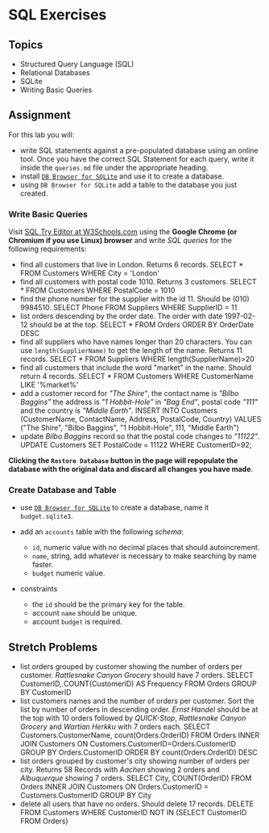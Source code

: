 # SQL Exercises

## Topics

- Structured Query Language (SQL)
- Relational Databases
- SQLite
- Writing Basic Queries

## Assignment

For this lab you will:

- write SQL statements against a pre-populated database using an online tool. Once you have the correct SQL Statement for each query, write it inside the `queries.md` file under the appropriate heading.
- install [`DB Browser for SQLite`](https://sqlitebrowser.org/) and use it to create a database.
- using `DB Browser for SQLite` add a table to the database you just created.

### Write Basic Queries

Visit [SQL Try Editor at W3Schools.com](https://www.w3schools.com/Sql/tryit.asp?filename=trysql_select_top) using the **Google Chrome (or Chromium if you use Linux) browser** and write _SQL queries_ for the following requirements:

- find all customers that live in London. Returns 6 records.
SELECT * FROM Customers WHERE City = 'London'
- find all customers with postal code 1010. Returns 3 customers.
SELECT * FROM Customers WHERE PostalCode = 1010
- find the phone number for the supplier with the id 11. Should be (010) 9984510.
SELECT Phone FROM Suppliers WHERE SupplierID = 11
- list orders descending by the order date. The order with date 1997-02-12 should be at the top.
SELECT * FROM Orders ORDER BY OrderDate DESC
- find all suppliers who have names longer than 20 characters. You can use `length(SupplierName)` to get the length of the name. Returns 11 records.
 SELECT * FROM Suppliers WHERE length(SupplierName)>20
- find all customers that include the word "market" in the name. Should return 4 records.
SELECT * FROM Customers WHERE CustomerName LIKE '%market%'
- add a customer record for _"The Shire"_, the contact name is _"Bilbo Baggins"_ the address is _"1 Hobbit-Hole"_ in _"Bag End"_, postal code _"111"_ and the country is _"Middle Earth"_.
INSERT INTO Customers (CustomerName, ContactName, Address, PostalCode, Country) VALUES ("The Shire", "Bilbo Baggins", "1 Hobbit-Hole", 111, "Middle Earth")
- update _Bilbo Baggins_ record so that the postal code changes to _"11122"_.
UPDATE Customers
SET PostalCode = 11122
WHERE CustomerID=92;

**Clicking the `Restore Database` button in the page will repopulate the database with the original data and discard all changes you have made**.

### Create Database and Table

- use [`DB Browser for SQLite`](https://sqlitebrowser.org/) to create a database, name it `budget.sqlite3`.
- add an `accounts` table with the following _schema_:

  - `id`, numeric value with no decimal places that should autoincrement.
  - `name`, string, add whatever is necessary to make searching by name faster.
  - `budget` numeric value.

- constraints
  - the `id` should be the primary key for the table.
  - account `name` should be unique.
  - account `budget` is required.

## Stretch Problems

- list orders grouped by customer showing the number of orders per customer. _Rattlesnake Canyon Grocery_ should have 7 orders.
SELECT CustomerID, COUNT(CustomerID) AS Frequency FROM Orders GROUP BY CustomerID
- list customers names and the number of orders per customer. Sort the list by number of orders in descending order. _Ernst Handel_ should be at the top with 10 orders followed by _QUICK-Stop_, _Rattlesnake Canyon Grocery_ and _Wartian Herkku_ with 7 orders each.
SELECT Customers.CustomerName, count(Orders.OrderID) FROM Orders INNER JOIN Customers ON Customers.CustomerID=Orders.CustomerID GROUP BY Orders.CustomerID ORDER BY count(Orders.OrderID) DESC
- list orders grouped by customer's city showing number of orders per city. Returns 58 Records with _Aachen_ showing 2 orders and _Albuquerque_ showing 7 orders.
SELECT City, COUNT(OrderID) FROM Orders INNER JOIN Customers ON Orders.CustomerID = Customers.CustomerID GROUP BY City
- delete all users that have no orders. Should delete 17 records.
DELETE FROM Customers WHERE CustomerID NOT IN (SELECT CustomerID FROM Orders)
